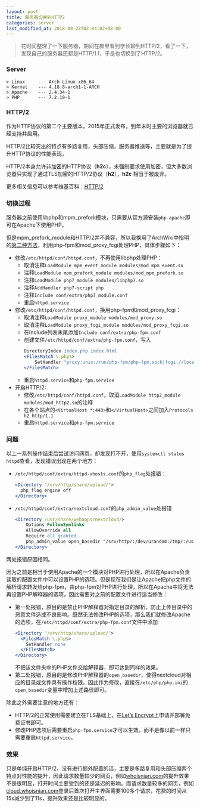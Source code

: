 ```yaml
---
layout: post
title: 服务器切换到HTTP2
categories: server
last_modified_at: 2018-09-22T02:04:02+08:00
---
```


> 花时间整理了一下服务器，期间在群里看到学长聊到HTTP/2，看了一下，发现自己的服务器还都是HTTP/1.1，于是也切换到了HTTP/2。

<!-- more -->

### Server
```
> Linux     --- Arch Linux x86_64
> Kernel    --- 4.18.8-arch1-1-ARCH
> Apache    --- 2.4.34-1
> PHP       --- 7.2.10-1
```

### HTTP/2
作为HTTP协议的第二个主要版本，2015年正式发布，到年末时主要的浏览器就已经支持并启用。  

HTTP/2比较突出的特点有多路复用，头部压缩，服务器推送等，主要就是为了提升HTTP协议的性能表现。  

HTTP/2本身允许非加密的HTTP协议（__h2c__），未强制要求使用加密，但大多数浏览器只实现了通过TLS加密的HTTP/2协议（__h2__），__h2c__ 相当于被废弃。  

更多相关信息可以参考维基百科：[HTTP/2](https://en.wikipedia.org/wiki/HTTP/2)

### 切换过程
服务器之前使用libphp和mpm_prefork模块，只需要从官方源安装`php-apache`即可在Apache下使用PHP。  

但是mpm_prefork_module和HTTP/2并不兼容，所以我换用了ArchWiki中指明的[第二种方法](https://wiki.archlinux.org/index.php/Apache_HTTP_Server#Using_php-fpm_and_mod_proxy_fcgi)，利用php-fpm和mod_proxy_fcgi处理PHP，具体步骤如下：  
* 修改`/etc/httpd/conf/httpd.conf`，不再使用libphp处理PHP：  
  * 取消注释`LoadModule mpm_event_module modules/mod_mpm_event.so`  
  * 注释`LoadModule mpm_prefork_module modules/mod_mpm_prefork.so`  
  * 注释`LoadModule php7_module modules/libphp7.so`  
  * 注释`AddHandler php7-script php`  
  * 注释`Include conf/extra/php7_module.conf`  
  * 重启`httpd.service`  
* 修改`/etc/httpd/conf/httpd.conf`，换用php-fpm和mod_proxy_fcgi：  
  * 取消注释`LoadModule proxy_module modules/mod_proxy.so`  
  * 取消注释`LoadModule proxy_fcgi_module modules/mod_proxy_fcgi.so`  
  * 在Include列表末尾添加`Include conf/extra/php-fpm.conf`  
  * 创建文件`/etc/httpd/conf/extra/php-fpm.conf`，写入
    ```apache
    DirectoryIndex index.php index.html
    <FilesMatch \.php$>
        SetHandler "proxy:unix:/run/php-fpm/php-fpm.sock|fcgi://localhost/"
    </FilesMatch>
    ```
  * 重启`httpd.service`和`php-fpm.service`  
* 开启HTTP/2:  
  * 修改`/etc/httpd/conf/httpd.conf`，取消`LoadModule http2_module modules/mod_http2.so`的注释
  * 在各个站点的`<VirtualHost *:443>`和`</VirtualHost>`之间加入`Protocols h2 http/1.1`
  * 重启`httpd.service`和`php-fpm.service`

### 问题
以上一系列操作结束后尝试访问网页，却发现打不开，使用`systemctl status httpd`查看，发现错误出现在两个地方：
* `/etc/httpd/conf/extra/httpd-vhosts.conf`的`php_flag`处报错：
  ```apache
  <Directory "/srv/http/share/upload/">
    php_flag engine off
  </Directory>
  ```
* `/etc/httpd/conf/extra/nextcloud.conf`的`php_admin_value`处报错
  ```apache
  <Directory /usr/share/webapps/nextcloud/>
      Options FollowSymlinks
      AllowOverride all
      Require all granted
      php_admin_value open_basedir "/srv/http/:/dev/urandom:/tmp/:/usr/share/pear/:/usr/share/webapps/nextcloud/:/etc/webapps/nextcloud:/proc/"
  </Directory>
  ```

两处报错原因相同。  

因为之前是相当于使用Apache的一个模块对PHP进行处理，所以在Apache负责读取的配置文件中可以设置PHP的选项。但是现在我们是让Apache把php文件的解析请求转发给php-fpm，由php-fpm对PHP进行处理，所以在Apache中将无法再设置PHP解释器的选项，因此需要对之前的配置文件进行适当修改：  

* 第一处报错，原目的是禁止PHP解释器对指定目录的解析，防止上传目录中的恶意文件造成不良影响。既然无法修改PHP的选项，那么我们就修改Apache的选项，在`/etc/httpd/conf/extra/php-fpm.conf`文件中添加  
  ```apache
  <Directory "/srv/http/share/upload/">
    <FilesMatch \.php$>
      SetHandler none
    </FilesMatch>
  </Directory>
  ```
  不把该文件夹中的PHP文件交给解释器，即可达到同样的效果。  
* 第二处报错，原目的是修改PHP解释器的`open_basedir`，使得nextcloud对相应的目录或文件具有操作权限。因此作为修改，直接在`/etc/php/php.ini`的`open_basedir`变量中增加上述路径即可。  

除此之外需要注意的地方还有：  
* HTTP/2的正常使用需要建立在TLS基础上，在[Let’s Encrypt](https://letsencrypt.org/)上申请并部署免费证书即可。  
* 修改PHP选项后需要重启`php-fpm.service`才可以生效，而不是像以前一样只需要重启`httpd.service`。  

### 效果
只是单纯开启HTTP/2，没有进行额外配置的话，主要是多路复用和头部压缩两个特点对性能的提升，因此请求数量较少的网页，例如[whoisnian.com](https://whoisnian.com)的提升效果不是很明显，打开时间主要受到的还是延迟的影响。而请求数量较多的网页，例如[cloud.whoisnian.com](https://cloud.whoisnian.com)登录后首次打开主界面需要100多个请求，花费的时间从15s减少到了11s，提升效果还是比较明显的。
